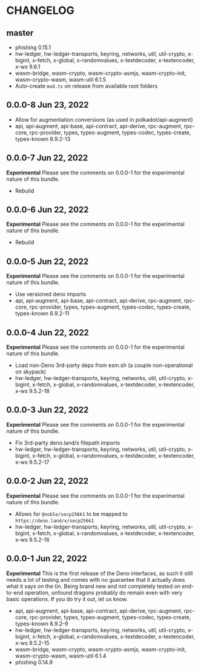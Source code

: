 # CHANGELOG

## master

- phishing 0.15.1
- hw-ledger, hw-ledger-transports, keyring, networks, util, util-crypto, x-bigint, x-fetch, x-global, x-randomvalues, x-textdecoder, x-textencoder, x-ws 9.6.1
- wasm-bridge, wasm-crypto, wasm-crypto-asmjs, wasm-crypto-init, wasm-crypto-wasm, wasm-util 6.1.5
- Auto-create `mod.ts` on release from available root folders


## 0.0.0-8 Jun 23, 2022

- Allow for augmentation conversions (as used in polkadot/api-augment)
- api, api-augment, api-base, api-contract, api-derive, rpc-augment, rpc-core, rpc-provider, types, types-augment, types-codec, types-create, types-known 8.9.2-13


## 0.0.0-7 Jun 22, 2022

**Experimental** Please see the comments on 0.0.0-1 for the experimental nature of this bundle.

- Rebuild


## 0.0.0-6 Jun 22, 2022

**Experimental** Please see the comments on 0.0.0-1 for the experimental nature of this bundle.

- Rebuild


## 0.0.0-5 Jun 22, 2022

**Experimental** Please see the comments on 0.0.0-1 for the experimental nature of this bundle.

- Use versioned deno imports
- api, api-augment, api-base, api-contract, api-derive, rpc-augment, rpc-core, rpc-provider, types, types-augment, types-codec, types-create, types-known 8.9.2-11


## 0.0.0-4 Jun 22, 2022

**Experimental** Please see the comments on 0.0.0-1 for the experimental nature of this bundle.

- Load non-Deno 3rd-party deps from esm.sh (a couple non-operational on skypack)
- hw-ledger, hw-ledger-transports, keyring, networks, util, util-crypto, x-bigint, x-fetch, x-global, x-randomvalues, x-textdecoder, x-textencoder, x-ws 9.5.2-18


## 0.0.0-3 Jun 22, 2022

**Experimental** Please see the comments on 0.0.0-1 for the experimental nature of this bundle.

- Fix 3rd-party deno.land/x filepath imports
- hw-ledger, hw-ledger-transports, keyring, networks, util, util-crypto, x-bigint, x-fetch, x-global, x-randomvalues, x-textdecoder, x-textencoder, x-ws 9.5.2-17


## 0.0.0-2 Jun 22, 2022

**Experimental** Please see the comments on 0.0.0-1 for the experimental nature of this bundle.

- Allows for `@noble/secp256k1` to be mapped to `https://deno.land/x/secp256k1`
- hw-ledger, hw-ledger-transports, keyring, networks, util, util-crypto, x-bigint, x-fetch, x-global, x-randomvalues, x-textdecoder, x-textencoder, x-ws 9.5.2-16


## 0.0.0-1 Jun 22, 2022

**Experimental** This is the first release of the Deno interfaces, as such it still needs a lot of testing and comes with no guarantee that it actually does what it says on the tin. Being brand new and not completely tested on end-to-end operation, unfound dragons probably do remain even with very basic operations. If you do try it out, let us know.

- api, api-augment, api-base, api-contract, api-derive, rpc-augment, rpc-core, rpc-provider, types, types-augment, types-codec, types-create, types-known 8.9.2-9
- hw-ledger, hw-ledger-transports, keyring, networks, util, util-crypto, x-bigint, x-fetch, x-global, x-randomvalues, x-textdecoder, x-textencoder, x-ws 9.5.2-15
- wasm-bridge, wasm-crypto, wasm-crypto-asmjs, wasm-crypto-init, wasm-crypto-wasm, wasm-util 6.1.4
- phishing 0.14.9
